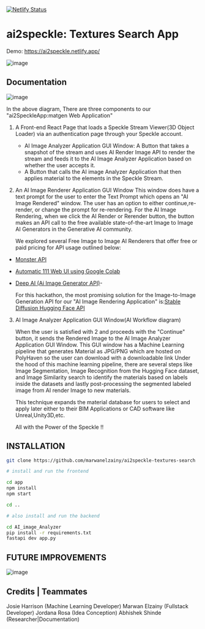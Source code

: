 [![Netlify Status](https://api.netlify.com/api/v1/badges/cc65ce29-6c3f-4163-8623-296aeb65cc87/deploy-status)](https://app.netlify.com/sites/ai2speckle/deploys)

# ai2speckle: Textures Search App

Demo: https://ai2speckle.netlify.app/

![image](https://drive.google.com/uc?export=view&id=1WJfsmOxAo_4Xp9vwAxm57CzD5P7SAWsS)

## Documentation

![image](https://drive.google.com/uc?export=view&id=1Fio5xeZT2WQn_UehD37LkC74QGL4vKka)

In the above diagram, There are three components to our "ai2SpeckleApp:matgen Web Application"

1. A Front-end React Page that loads a Speckle Stream Viewer(3D Object Loader) via an authentication page through your Speckle account.

   - AI Image Analyzer Application GUI Window: A Button that takes a snapshot of the stream and uses AI Render Image API to render the stream and feeds it to the AI Image Analyzer Application based on whether the user accepts it.
   - A Button that calls the AI image Analyzer Application that then applies material to the elements in the Speckle Stream.

2. An AI Image Renderer Application GUI Window
   This window does have a text prompt for the user to enter the Text Prompt which opens an "AI Image Rendered" window. The user has an option to either continue,re-render, or change the prompt for re-rendering.
   For the AI Image Rendering, when we click the AI Render or Rerender button, the button makes an API call to the free available state-of-the-art Image to Image AI Generators in the Generative AI community.

   We explored several Free Image to Image AI Renderers that offer free or paid pricing for API usage outlined below:

- [Monster API](https://developer.monsterapi.ai/reference/post_generate-img2img)
- [Automatic 111 Web UI using Google Colab](https://github.com/AUTOMATIC1111/stable-diffusion-webui)
- [Deep AI (Ai Image Generator API)](https://deepai.org/docs)-

  For this hackathon, the most promising solution for the Image-to-Image Generation API for our "AI Image Rendering Application" is:[Stable Diffusion Hugging Face API ](https://huggingface.co/spaces/MykolaL/StableDesign)

3. AI Image Analyzer Application GUI Window(AI Workflow diagram)

   When the user is satisfied with 2 and proceeds with the "Continue" button, it sends the Rendered Image to the AI Image Analyzer Application GUI Window.
   This GUI window has a Machine Learning pipeline that generates Material as JPG/PNG which are hosted on PolyHaven so the user can download with a downloadable link
   Under the hood of this machine learning pipeline, there are several steps like Image Segmentation, Image Recognition from the Hugging Face dataset, and Image Similarity search to identify the materials based on labels inside the datasets
   and lastly post-processing the segmented labeled image from AI render Image to new materials.

   This technique expands the material database for users to select and apply later either to their BIM Applications or CAD software like Unreal,Unity3D,etc.

   All with the Power of the Speckle !!

## INSTALLATION

```bash
git clone https://github.com/marwanelzainy/ai2speckle-textures-search

# install and run the frontend

cd app
npm install
npm start

cd ..

# also install and run the backend

cd AI_image_Analyzer
pip install -r requirements.txt
fastapi dev app.py
```

## FUTURE IMPROVEMENTS

![image](https://drive.google.com/uc?export=view&id=1mYlxp9jANl7ho2QhP9nc0QpsO52VdFGO)

## Credits | Teammates

Josie Harrison (Machine Learning Developer)
Marwan Elzainy (Fullstack Developer)
Jordana Rosa (Idea Conception)
Abhishek Shinde (Researcher|Documentation)
